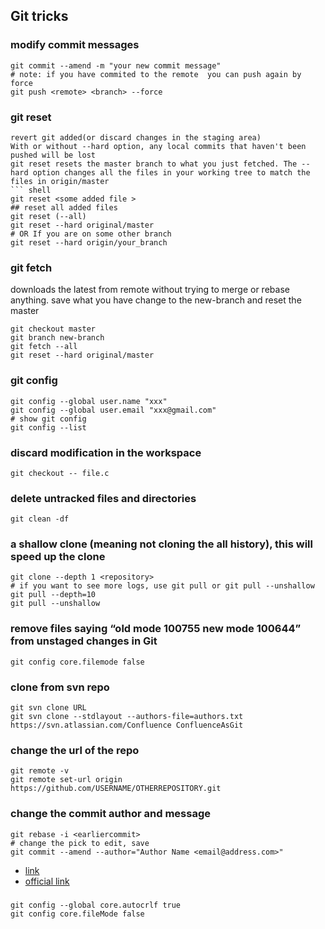 ## Git tricks

### modify commit messages
``` shell
git commit --amend -m "your new commit message"
# note: if you have commited to the remote  you can push again by force
git push <remote> <branch> --force
```
### git reset 
```
revert git added(or discard changes in the staging area)
With or without --hard option, any local commits that haven't been pushed will be lost
git reset resets the master branch to what you just fetched. The --hard option changes all the files in your working tree to match the files in origin/master
``` shell 
git reset <some added file >
## reset all added files 
git reset (--all)
git reset --hard original/master
# OR If you are on some other branch
git reset --hard origin/your_branch
```
### git fetch
downloads the latest from remote without trying to merge or rebase anything.
save what you have change to the new-branch and reset the master
``` shell 
git checkout master 
git branch new-branch
git fetch --all
git reset --hard original/master
```
### git config
``` shell
git config --global user.name "xxx" 
git config --global user.email "xxx@gmail.com"
# show git config 
git config --list
```
### discard modification  in the workspace
``` shell
git checkout -- file.c
```
### delete untracked files and directories
``` shell
git clean -df
```
### a shallow clone (meaning not cloning the all history), this will speed up the clone
``` shell 
git clone --depth 1 <repository>
# if you want to see more logs, use git pull or git pull --unshallow 
git pull --depth=10
git pull --unshallow
```
### remove files saying “old mode 100755 new mode 100644” from unstaged changes in Git
```
git config core.filemode false
```
### clone from svn repo 
```
git svn clone URL
git svn clone --stdlayout --authors-file=authors.txt https://svn.atlassian.com/Confluence ConfluenceAsGit
```
### change the url of the repo
```
git remote -v
git remote set-url origin https://github.com/USERNAME/OTHERREPOSITORY.git
```

### change the commit author and message

```
git rebase -i <earliercommit>
# change the pick to edit, save 
git commit --amend --author="Author Name <email@address.com>"
```
- [link](https://stackoverflow.com/questions/3042437/change-commit-author-at-one-specific-commit)
- [official link](https://help.github.com/articles/changing-a-commit-message/)

### 
```
git config --global core.autocrlf true
git config core.fileMode false
```
